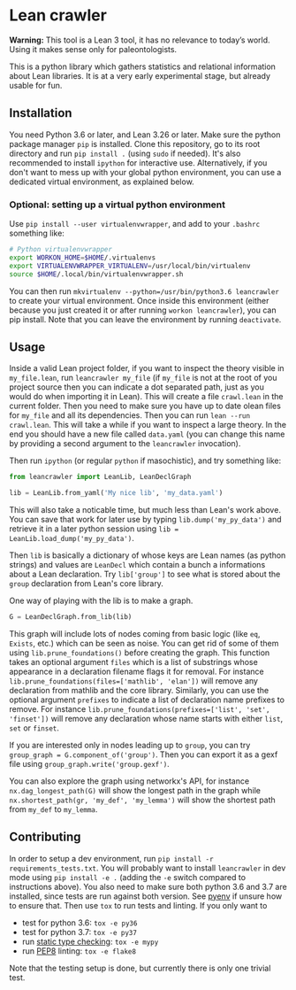 # Lean crawler

**Warning:** This tool is a Lean 3 tool, it has no relevance to today’s world. Using it makes sense only for paleontologists.  

This is a python library which gathers statistics and relational information
about Lean libraries. It is at a very early experimental stage, 
but already usable for fun.

## Installation

You need Python 3.6 or later, and Lean 3.26 or later. Make sure the python package
manager `pip` is installed.  Clone this repository, go to its root directory
and run `pip install .` (using `sudo` if needed). It's also recommended to
install `ipython` for interactive use. Alternatively, if you don't want to mess
up with your global python environment, you can use a dedicated virtual
environment, as explained below.

### Optional: setting up a virtual python environment
Use `pip install --user virtualenvwrapper`, and add to your `.bashrc` something like:
```bash
# Python virtualenvwrapper
export WORKON_HOME=$HOME/.virtualenvs
export VIRTUALENVWRAPPER_VIRTUALENV=/usr/local/bin/virtualenv
source $HOME/.local/bin/virtualenvwrapper.sh
```
You can then run `mkvirtualenv --python=/usr/bin/python3.6 leancrawler` to
create your virtual environment. Once inside this environment (either because
you just created it or after running `workon leancrawler`), you can pip
install. Note that you can leave the environment by running `deactivate`.


## Usage

Inside a valid Lean project folder, if you want to inspect the theory
visible in `my_file.lean`, run `leancrawler my_file` (if `my_file` is not at
the root of you project source then you can indicate a dot separated path, just
as you would do when importing it in Lean). This will
create a file `crawl.lean` in the current folder. Then you need to make sure
you have up to date olean files for `my_file` and all its dependencies.
Then you can run `lean --run crawl.lean`.
This will take a while if you want to inspect a large theory. In the end you
should have a new file called `data.yaml` (you can change this name by providing a
second argument to the `leancrawler` invocation).

Then run `ipython` (or regular `python` if masochistic), and try something like:

```python
from leancrawler import LeanLib, LeanDeclGraph

lib = LeanLib.from_yaml('My nice lib', 'my_data.yaml')
```

This will also take a noticable time, but much less than Lean's work
above. You can save that work for later use by typing
`lib.dump('my_py_data')` and retrieve it in a later python session using
`lib = LeanLib.load_dump('my_py_data')`.

Then `lib` is basically a dictionary of whose keys are Lean names (as
python strings) and values are `LeanDecl` which contain a bunch a
informations about a Lean declaration. Try `lib['group']` to see what is
stored about the `group` declaration from Lean's core library.

One way of playing with the lib is to make a graph.

```python
G = LeanDeclGraph.from_lib(lib)
```

This graph will include lots of nodes coming from basic logic (like
`eq`, `Exists`, etc.) which can be seen as noise. You can get rid of
some of them using `lib.prune_foundations()` before creating the graph.
This function takes an optional argument `files` which is a list of substrings
whose appearance in a declaration filename flags it for removal.
For instance `lib.prune_foundations(files=['mathlib', 'elan'])` will remove
any declaration from mathlib and the core library.
Similarly, you can use the optional argument `prefixes` to indicate a list
of declaration name prefixes to remove.
For instance `lib.prune_foundations(prefixes=['list', 'set', 'finset'])` will remove
any declaration whose name starts with either `list`, `set` or `finset`.

If you are interested only in nodes leading up to `group`, you can try
`group_graph = G.component_of('group')`. Then you can export it as a
gexf file using `group_graph.write('group.gexf')`.


You can also explore the graph using networkx's API, for instance 
`nx.dag_longest_path(G)` will show the longest path in the graph
while `nx.shortest_path(gr, 'my_def', 'my_lemma')` will show the shortest
path from `my_def` to `my_lemma`.

## Contributing

In order to setup a dev environment, run `pip install -r requirements_tests.txt`.
You will probably want to install `leancrawler` in dev
mode using `pip install -e .` (adding the `-e` switch compared to instructions
above). You also need to make sure both python 3.6 and 3.7 are installed, since
tests are run against both version. See [pyenv](https://github.com/pyenv/pyenv)
if unsure how to ensure that. Then use `tox` to run tests and linting. If you only want to
* test for python 3.6: `tox -e py36`
* test for python 3.7: `tox -e py37`
* run [static type checking](http://mypy-lang.org/): `tox -e mypy`
* run [PEP8](https://www.python.org/dev/peps/pep-0008/) linting: `tox -e flake8`

Note that the testing setup is done, but currently there is only one trivial test.
